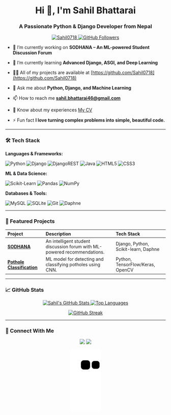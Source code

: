 <h1 align="center">Hi 👋, I'm Sahil Bhattarai</h1>
<h3 align="center">A Passionate Python & Django Developer from Nepal</h3>

<p align="center">
  <a href="https://github.com/Sahil0718">
    <img src="https://komarev.com/ghpvc/?username=Sahil0718&label=Profile%20views&color=0e75b6&style=flat" alt="Sahil0718" />
  </a>
  <a href="https://github.com/Sahil0718?tab=followers">
    <img src="https://img.shields.io/github/followers/Sahil0718?label=Followers&style=social" alt="GitHub Followers">
  </a>
</p>

- 🔭 I’m currently working on **SODHANA – An ML-powered Student Discussion Forum**

- 🌱 I’m currently learning **Advanced Django, ASGI, and Deep Learning**

- 👨‍💻 All of my projects are available at [https://github.com/Sahil0718](https://github.com/Sahil0718)

- 💬 Ask me about **Python, Django, and Machine Learning**

- 📫 How to reach me **sahil.bhattarai46@gmail.com**

- 📄 Know about my experiences [My CV](https://github.com/Sahil0718/Sahil0718/blob/main/SahilBhattarai_BackendDevelopment.pdf) <!-- Upload your CV to this repo and link it here -->

- ⚡ Fun fact **I love turning complex problems into simple, beautiful code.**

---

### 🛠️ Tech Stack

**Languages & Frameworks:**

![Python](https://img.shields.io/badge/Python-3776AB?style=for-the-badge&logo=python&logoColor=white)
![Django](https://img.shields.io/badge/Django-092E20?style=for-the-badge&logo=django&logoColor=white)
![DjangoREST](https://img.shields.io/badge/Django%20REST-ff1709?style=for-the-badge&logo=django&logoColor=white&color=ff1709&labelColor=gray)
![Java](https://img.shields.io/badge/Java-ED8B00?style=for-the-badge&logo=openjdk&logoColor=white)
![HTML5](https://img.shields.io/badge/HTML5-E34F26?style=for-the-badge&logo=html5&logoColor=white)
![CSS3](https://img.shields.io/badge/CSS3-1572B6?style=for-the-badge&logo=css3&logoColor=white)

**ML & Data Science:**

![Scikit-Learn](https://img.shields.io/badge/Scikit--Learn-F7931E?style=for-the-badge&logo=scikit-learn&logoColor=white)
![Pandas](https://img.shields.io/badge/Pandas-2C2D72?style=for-the-badge&logo=pandas&logoColor=white)
![NumPy](https://img.shields.io/badge/Numpy-777BB4?style=for-the-badge&logo=numpy&logoColor=white)

**Databases & Tools:**

![MySQL](https://img.shields.io/badge/MySQL-00000F?style=for-the-badge&logo=mysql&logoColor=white)
![SQLite](https://img.shields.io/badge/SQLite-07405E?style=for-the-badge&logo=sqlite&logoColor=white)
![Git](https://img.shields.io/badge/Git-F05032?style=for-the-badge&logo=git&logoColor=white)
![Daphne](https://img.shields.io/badge/Daphne-0C4B33?style=for-the-badge&logo=django&logoColor=white)

---

### 📌 Featured Projects

| Project | Description | Tech Stack |
| :--- | :--- | :--- |
| [**SODHANA**](https://github.com/Sahil0718/Sodhana) | An intelligent student discussion forum with ML-powered recommendations. | Django, Python, Scikit-learn, Daphne |
| [**Pothole Classification**](https://github.com/Sahil0718/) | ML model for detecting and classifying potholes using CNN. | Python, TensorFlow/Keras, OpenCV |

---

### 📈 GitHub Stats

<p align="center">
  <a href="https://github.com/Sahil0718">
    <img height="180em" src="https://github-readme-stats.vercel.app/api?username=Sahil0718&show_icons=true&theme=radical&hide_border=true&count_private=true" alt="Sahil's GitHub Stats" />
    <img height="180em" src="https://github-readme-stats.vercel.app/api/top-langs/?username=Sahil0718&theme=radical&hide_border=true&layout=compact&langs_count=8" alt="Top Languages"/>
  </a>
</p>

<p align="center">
  <a href="https://github.com/Sahil0718">
    <img src="https://github-readme-streak-stats.herokuapp.com/?user=Sahil0718&theme=radical&hide_border=true" alt="GitHub Streak"/>
  </a>
</p>

---

### 🤝 Connect With Me

<p align="center">
  <a href = "https://www.linkedin.com/in/sahil-bhattarai-804001255/"><img src="https://img.shields.io/badge/LinkedIn-0077B5?style=for-the-badge&logo=linkedin&logoColor=white" height=25></a>
  <a href = "mailto:sahil.bhattarai46@gmail.com"><img src="https://img.shields.io/badge/Gmail-D14836?style=for-the-badge&logo=gmail&logoColor=white" height=25></a>
</p>

<p align="center">
  <img src="https://github.com/Sahil0718/Sahil0718/raw/output/github-contribution-grid-snake.svg" alt="Snake animation"/>
</p>
